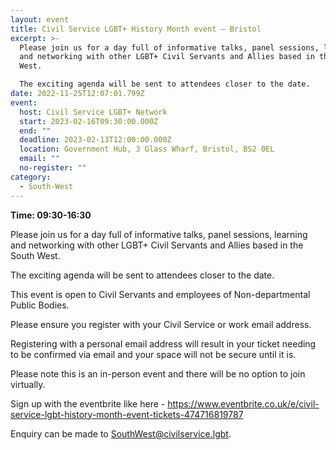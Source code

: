```yaml
---
layout: event
title: Civil Service LGBT+ History Month event – Bristol
excerpt: >-
  Please join us for a day full of informative talks, panel sessions, learning
  and networking with other LGBT+ Civil Servants and Allies based in the South
  West.

  The exciting agenda will be sent to attendees closer to the date.
date: 2022-11-25T12:07:01.799Z
event:
  host: Civil Service LGBT+ Network
  start: 2023-02-16T09:30:00.000Z
  end: ""
  deadline: 2023-02-13T12:00:00.000Z
  location: Government Hub, 3 Glass Wharf, Bristol, BS2 0EL
  email: ""
  no-register: ""
category:
  - South-West
---
```

**T﻿ime: 09:30-16:30**

P﻿lease join us for a day full of informative talks, panel sessions, learning and networking with other LGBT+ Civil Servants and Allies based in the South West.

The exciting agenda will be sent to attendees closer to the date.

T﻿his event is open to Civil Servants and employees of Non-departmental Public Bodies.

Please ensure you register with your Civil Service or work email address.

Registering with a personal email address will result in your ticket needing to be confirmed via email and your space will not be secure until it is.

Please note this is an in-person event and there will be no option to join virtually.

S﻿ign up with the eventbrite like here - <https://www.eventbrite.co.uk/e/civil-service-lgbt-history-month-event-tickets-474716819787>

Enquiry can be made to [SouthWest@civilservice.lgbt](SouthWest@civilservice.lgbt).